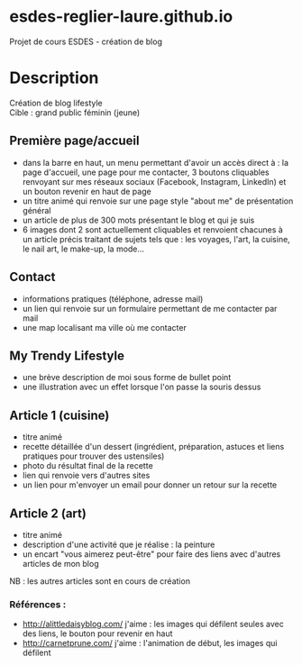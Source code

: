 # esdes-reglier-laure.github.io
Projet de cours ESDES - création de blog 


# Description 
Création de blog lifestyle  
Cible : grand public féminin (jeune)  

## Première page/accueil
- dans la barre en haut, un menu permettant d'avoir un accès direct à : la page d'accueil, une page pour me contacter, 3 boutons cliquables renvoyant sur mes réseaux sociaux (Facebook, Instagram, LinkedIn) et un bouton revenir en haut de page
- un titre animé qui renvoie sur une page style "about me" de présentation général
- un article de plus de 300 mots présentant le blog et qui je suis
- 6 images dont 2 sont actuellement cliquables et renvoient chacunes à un article précis traitant de sujets tels que : les voyages, l'art, la cuisine, le nail art, le make-up, la mode...

## Contact
- informations pratiques (téléphone, adresse mail)
- un lien qui renvoie sur un formulaire permettant de me contacter par mail
- une map localisant ma ville où me contacter

## My Trendy Lifestyle 
- une brève description de moi sous forme de bullet point
- une illustration avec un effet lorsque l'on passe la souris dessus

## Article 1 (cuisine)
- titre animé
- recette détaillée d'un dessert (ingrédient, préparation, astuces et liens pratiques pour trouver des ustensiles)
- photo du résultat final de la recette
- lien qui renvoie vers d'autres sites 
- un lien pour m'envoyer un email pour donner un retour sur la recette

## Article 2 (art)
- titre animé
- description d'une activité que je réalise : la peinture
- un encart "vous aimerez peut-être" pour faire des liens avec d'autres articles de mon blog

NB : les autres articles sont en cours de création

### Références : 
- http://alittledaisyblog.com/ 
j'aime : les images qui défilent seules avec des liens, le bouton pour revenir en haut 
- http://carnetprune.com/
j'aime : l'animation de début, les images qui défilent

